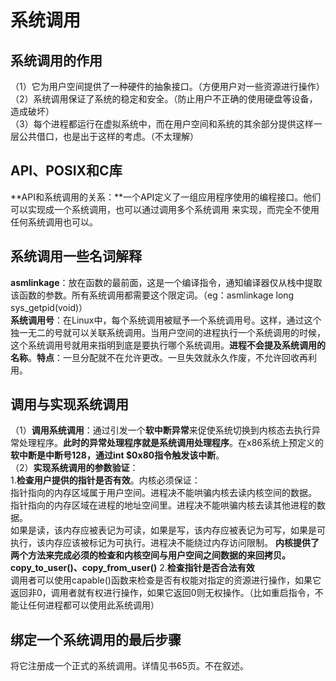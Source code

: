 # 系统调用  
## 系统调用的作用  
（1）它为用户空间提供了一种硬件的抽象接口。（方便用户对一些资源进行操作）  
（2）系统调用保证了系统的稳定和安全。（防止用户不正确的使用硬盘等设备，造成破坏）  
（3）每个进程都运行在虚拟系统中，而在用户空间和系统的其余部分提供这样一层公共借口，也是出于这样的考虑。（不太理解）  
## API、POSIX和C库
**API和系统调用的关系：**一个API定义了一组应用程序使用的编程接口。他们可以实现成一个系统调用，也可以通过调用多个系统调用 来实现，而完全不使用任何系统调用也可以。  
## 系统调用一些名词解释  
**asmlinkage**：放在函数的最前面，这是一个编译指令，通知编译器仅从栈中提取该函数的参数。所有系统调用都需要这个限定词。（eg：asmlinkage long sys_getpid(void)）  
**系统调用号**：在Linux中，每个系统调用被赋予一个系统调用号。这样，通过这个独一无二的号就可以关联系统调用。当用户空间的进程执行一个系统调用的时候，这个系统调用号就用来指明到底是要执行哪个系统调用。**进程不会提及系统调用的名称**。**特点**：一旦分配就不在允许更改。一旦失效就永久作废，不允许回收再利用。   
## 调用与实现系统调用  
（1）**调用系统调用**：通过引发一个**软中断异常**来促使系统切换到内核态去执行异常处理程序。**此时的异常处理程序就是系统调用处理程序**。在x86系统上预定义的**软中断是中断号128，通过int $0x80指令触发该中断**。  
（2）**实现系统调用的参数验证**：  
1.**检查用户提供的指针是否有效**。内核必须保证：  
指针指向的内存区域属于用户空间。进程决不能哄骗内核去读内核空间的数据。  
指针指向的内存区域在进程的地址空间里。进程决不能哄骗内核去读其他进程的数据。  
如果是读，该内存应被表记为可读，如果是写，该内存应被表记为可写，如果是可执行，该内存应该被标记为可执行。进程决不能绕过内存访问限制。
**内核提供了两个方法来完成必须的检查和内核空间与用户空间之间数据的来回拷贝。copy_to_user()、copy_from_user()**
2.**检查指针是否合法有效**  
调用者可以使用capable()函数来检查是否有权能对指定的资源进行操作，如果它返回非0，调用者就有权进行操作，如果它返回0则无权操作。（比如重启指令，不能让任何进程都可以使用此系统调用）   
## 绑定一个系统调用的最后步骤  
将它注册成一个正式的系统调用。详情见书65页。不在叙述。
